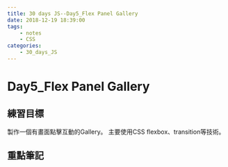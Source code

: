 ```yaml
---
title: 30 days JS--Day5_Flex Panel Gallery
date: 2018-12-19 18:39:00
tags:
    - notes
    - CSS
categories:
    - 30_days_JS
---
```

# Day5_Flex Panel Gallery

## 練習目標
製作一個有畫面點擊互動的Gallery。
主要使用CSS flexbox、transition等技術。

## 重點筆記
